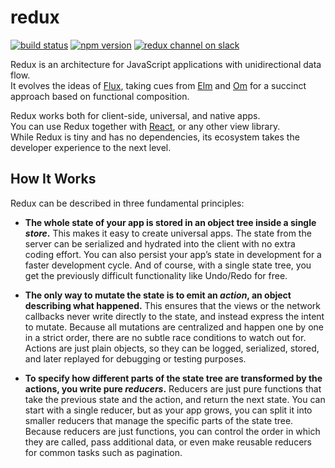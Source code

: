 redux
=========================

[![build status](https://img.shields.io/travis/gaearon/redux/master.svg?style=flat-square)](https://travis-ci.org/gaearon/redux)
[![npm version](https://img.shields.io/npm/v/redux.svg?style=flat-square)](https://www.npmjs.com/package/redux)
[![redux channel on slack](https://img.shields.io/badge/slack-redux@reactiflux-61DAFB.svg?style=flat-square)](http://www.reactiflux.com)

Redux is an architecture for JavaScript applications with unidirectional data flow.  
It evolves the ideas of [Flux](https://facebook.github.io/flux), taking cues from [Elm](elm-lang.org/guide/architecture) and [Om](http://swannodette.github.io/2013/12/17/the-future-of-javascript-mvcs/) for a succinct approach based on functional composition.  

Redux works both for client-side, universal, and native apps.  
You can use Redux together with [React](https://facebook.github.io/react/), or any other view library.  
While Redux is tiny and has no dependencies, its ecosystem takes the developer experience to the next level.  

## How It Works

Redux can be described in three fundamental principles:

* **The whole state of your app is stored in an object tree inside a single *store*.** This makes it easy to create universal apps. The state from the server can be serialized and hydrated into the client with no extra coding effort. You can also persist your app’s state in development for a faster development cycle. And of course, with a single state tree, you get the previously difficult functionality like Undo/Redo for free.

* **The only way to mutate the state is to emit an *action*, an object describing what happened.** This ensures that the views or the network callbacks never write directly to the state, and instead express the intent to mutate. Because all mutations are centralized and happen one by one in a strict order, there are no subtle race conditions to watch out for. Actions are just plain objects, so they can be logged, serialized, stored, and later replayed for debugging or testing purposes.

* **To specify how different parts of the state tree are transformed by the actions, you write pure *reducers*.** Reducers are just pure functions that take the previous state and the action, and return the next state. You can start with a single reducer, but as your app grows, you can split it into smaller reducers that manage the specific parts of the state tree. Because reducers are just functions, you can control the order in which they are called, pass additional data, or even make reusable reducers for common tasks such as pagination.
